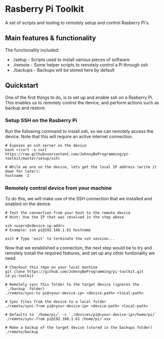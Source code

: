 # Rasberry Pi Toolkit

A set of scripts and tooling to remotely setup and control Rasberry Pi's.

## Main features & functionality

The functionality included:

- ./setup - Scripts used to install various pieces of software
- ./remote - Some helper scripts to remotely control a Pi through ssh
- ./backups - Backups will be stored here by default

## Quickstart

One of the first things to do, is to set up and enable ssh on a Rasberry Pi.
This enables us to remotely control the device, and perform actions such as
backup and restore.

### Setup SSH on the Rasberry Pi

Run the following command to install ssh, so we can remotely access the device.
Note that this will require an active internet connection.

```
# Exposes an ssh server on the device
bash <(curl -s curl https://raw.githubusercontent.com/JohnnyBeProgramming/pi-toolkit/master/setup/ssh)

# While we are on the device, lets get the local IP address (write it down for later):
hostname -I
```

### Remotely control device from your machine

To do this, we will make use of the SSH connection that we installed and enabled
on the device.

```
# Test the connection from your host to the remote device
# Hint: Use the IP that was resolved in the step above

ssh <user>@<device-ip-addr>
# Example: ssh pi@192.168.1.61 hostname

exit # Type 'exit' to terminate the ssh session...
```

Now that we established a connection, the next step would be to try and remotely 
install the required features, and set up any other funtionality we need.

```
# Checkout this repo on your local machine
git clone https://github.com/JohnnyBeProgramming/pi-toolkit.git
cd pi-toolkit

# Remotely sync this folder to the target device (ignores the `./backup` folder)
./remote/sync-to pi@<your-device-ip> <device-path> <local-path>

# Sync files from the device to a local folder
./remote/sync-from pi@<your-device-ip> <device-path> <local-path>

# Defaults to `/home/pi/` -> `./devices/pi@<your-device-ip>/home/pi/`
./remote/sync-from pi@192.168.1.61 /home/pi/ xxx

# Make a backup of the target device (stored in the backups folder)
./remote/backup

```